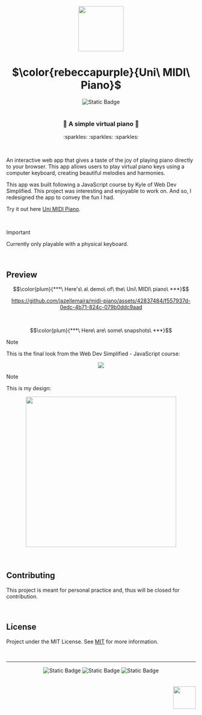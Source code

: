 <div align="center">
  <img src=https://github.com/jazellemaira/midi-piano/assets/42837484/b47bd243-e43a-48e4-ac68-f778a5ae9dd1 width="120" height="120">

# $\color{rebeccapurple}{Uni\ MIDI\ Piano}$

 <img alt="Static Badge" src="https://img.shields.io/badge/jazellemaira-black?style=flat&label=Built%20with%20%E2%99%A5&labelColor=black&color=gray">
  <br />
  <br />

<h3>🦄 A simple virtual piano 🌈</h3>
<p>:sparkles: :sparkles: :sparkles:</p>
<br />
</div>
<p>An interactive web app that gives a taste of the joy of playing piano directly to your browser. This app allows users to play virtual piano keys using a computer keyboard, creating beautiful melodies and harmonies.</p>

<p>This app was built following a JavaScript course by Kyle of Web Dev Simplified. This project was interesting and enjoyable to work on. And so, I redesigned the app to convey the fun I had. </p>

Try it out here [Uni MIDI Piano](https://jazellemaira.github.io/midi-piano/).

<br />

> [!IMPORTANT]
> Currently only playable with a physical keyboard.

<br />

## Preview

<div align="center">

$$\color{plum}{***\ Here's\ a\ demo\ of\ the\ Uni\ MIDI\ piano\ ***}$$

https://github.com/jazellemaira/midi-piano/assets/42837484/f557937d-0edc-4b71-824c-079b0ddc9aad
</div>

<br />


$$\color{plum}{***\ Here\ are\ some\ snapshots\ ***}$$

> [!NOTE]
> This is the final look from the Web Dev Simplified - JavaScript course:

<div align="center">
<img src="https://github.com/jazellemaira/HTML-Forms/assets/42837484/f211994a-4f79-4483-9650-9c45bbfa0616">
</div>


> [!NOTE]
> This is my design:


<div align="center">
<img src="https://github.com/jazellemaira/midi-piano/assets/42837484/7cf8cc7b-7579-417e-9e4b-21d3b22a46f1" width=400>
</div>

<br />
<br />

## Contributing

This project is meant for personal practice and, thus will be closed for contribution.

<br />

## License

Project under the MIT License. See [MIT](https://choosealicense.com/licenses/mit/) for more information.

<br />

----

<div align="center">
 <img alt="Static Badge" src="https://img.shields.io/badge/JavaScript-black?style=flat&logo=javascript&logoColor=yellow&color=black">
 <img alt="Static Badge" src="https://img.shields.io/badge/CSS-black?style=flat&logo=CSS3&logoColor=cyan&color=black">  
  <img alt="Static Badge" src="https://img.shields.io/badge/HTML-black?style=flat&logo=HTML5&logoColor=red&color=black">
</div>

<br />
<br />

<div align="right">
  <img src=https://github.com/jazellemaira/midi-piano/assets/42837484/b47bd243-e43a-48e4-ac68-f778a5ae9dd1 width="60" height="60">
</div>
